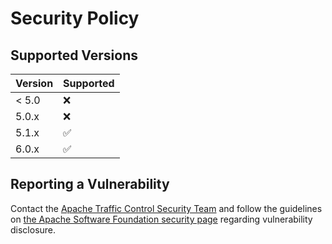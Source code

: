 # Security Policy

## Supported Versions

| Version | Supported          |
| ------- | ------------------ |
| < 5.0   | :x:                |
| 5.0.x   | :x:                |
| 5.1.x   | :white_check_mark: |
| 6.0.x   | :white_check_mark: |

## Reporting a Vulnerability
Contact the [Apache Traffic Control Security Team](mailto:security@trafficcontrol.apache.org)
and follow the guidelines on [the Apache Software Foundation security page](https://apache.org/security)
regarding vulnerability disclosure.

<!--
Licensed to the Apache Software Foundation (ASF) under one
or more contributor license agreements.  See the NOTICE file
distributed with this work for additional information
regarding copyright ownership.  The ASF licenses this file
to you under the Apache License, Version 2.0 (the
"License"); you may not use this file except in compliance
with the License.  You may obtain a copy of the License at

    http://www.apache.org/licenses/LICENSE-2.0

Unless required by applicable law or agreed to in writing,
software distributed under the License is distributed on an
"AS IS" BASIS, WITHOUT WARRANTIES OR CONDITIONS OF ANY
KIND, either express or implied.  See the License for the
specific language governing permissions and limitations
under the License.
-->
